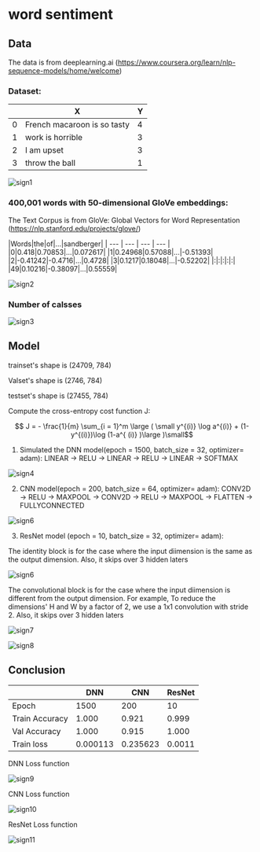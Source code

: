 # word sentiment

## Data

The data is from deeplearning.ai (https://www.coursera.org/learn/nlp-sequence-models/home/welcome)

### Dataset:

||X|Y|
| --- | --- | --- |
|0|French macaroon is so tasty|4|
|1|work is horrible|3|
|2|I am upset|3|
|3|throw the ball|1|

![sign1](https://github.com/Martinyeh81/CNN/blob/main/images/amer_sign3.png)

### 400,001 words with 50-dimensional GloVe embeddings:

The Text Corpus is from GloVe: Global Vectors for Word Representation (https://nlp.stanford.edu/projects/glove/)

|Words|the|of|...|sandberger|
| --- | --- | --- | --- |
|0|0.418|0.70853|...|0.072617|
|1|0.24968|0.57088|...|-0.51393|
|2|-0.41242|-0.4716|...|0.4728|
|3|0.1217|0.18048|...|-0.52202|
|:|:|:|:|:|
|49|0.10216|-0.38097|...|0.55559|

![sign2](https://github.com/Martinyeh81/CNN/blob/main/images/american_sign_language.png)

### Number of calsses

![sign3](https://github.com/Martinyeh81/CNN/blob/main/images/number_classes.png)

## Model

trainset's shape is (24709, 784)

Valset's shape is (2746, 784)

testset's shape is (27455, 784)

Compute the cross-entropy cost function J:

$$ J = - \frac{1}{m}  \sum_{i = 1}^m  \large ( \small y^{(i)} \log a^{(i)} + (1-y^{(i)})\log (1-a^{ (i)} )\large )\small$$

1. Simulated the DNN model(epoch = 1500, batch_size = 32, optimizer= adam): LINEAR -> RELU -> LINEAR -> RELU -> LINEAR -> SOFTMAX

![sign4](https://github.com/Martinyeh81/CNN/blob/main/images/DNN_layer.png)

2. CNN model(epoch = 200, batch_size = 64, optimizer= adam): CONV2D -> RELU -> MAXPOOL -> CONV2D -> RELU -> MAXPOOL -> FLATTEN -> FULLYCONNECTED

![sign6](https://github.com/Martinyeh81/CNN/blob/main/images/CNN_layer.png)

3. ResNet model (epoch = 10, batch_size = 32, optimizer= adam):

The identity block is for the case where the input diimension is the same as the output dimension. Also, it skips over 3 hidden laters

![sign6](https://github.com/Martinyeh81/CNN/blob/main/images/idblock3_kiank.png)

The convolutional block is for the case where the input diimension is different from the output dimension. For example, To reduce the dimensions' H and W by a factor of 2, we use a 1x1 convolution with stride 2. Also, it skips over 3 hidden laters

![sign7](https://github.com/Martinyeh81/CNN/blob/main/images/convblock_kiank.png)

![sign8](https://github.com/Martinyeh81/CNN/blob/main/images/Resnet.png)

## Conclusion

||DNN|CNN|ResNet|
| --- | --- | --- | --- |
|Epoch|1500|200|10
|Train Accuracy|1.000|0.921|0.999|
|Val Accuracy|1.000|0.915|1.000|
|Train loss|0.000113|0.235623|0.0011|

DNN Loss function

![sign9](https://github.com/Martinyeh81/CNN/blob/main/images/DNN_loss.png)

CNN Loss function

![sign10](https://github.com/Martinyeh81/CNN/blob/main/images/CNN_loss.png)

ResNet Loss function

![sign11](https://github.com/Martinyeh81/CNN/blob/main/images/ResNet_loss.png)
